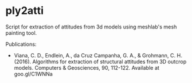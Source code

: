 # ply2atti
Script for extraction of attitudes from 3d models using meshlab's mesh painting tool.

Publications:
- Viana, C. D., Endlein, A., da Cruz Campanha, G. A., & Grohmann, C. H. (2016). Algorithms for extraction of structural attitudes from 3D outcrop models. Computers & Geosciences, 90, 112-122. Available at goo.gl/C1WNNa
